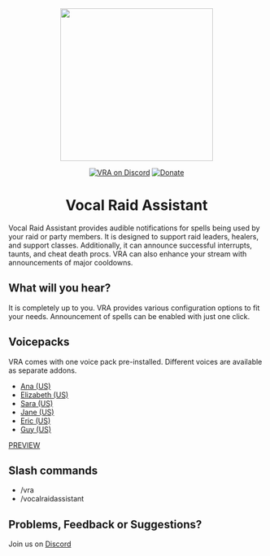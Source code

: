 <div align="center">

<img src="https://i.imgur.com/ap0Zsdy.png" width="300" height="300">

[![VRA on Discord](https://img.shields.io/badge/discord-_vra_-5364d0.svg)](https://discord.gg/UZMzqap)
[![Donate](https://img.shields.io/badge/paypal-_donate_-fd0000.svg)](https://paypal.me/Nitrak)

# Vocal Raid Assistant
</div>

Vocal Raid Assistant provides audible notifications for spells being used by your raid or party members.
It is designed to support raid leaders, healers, and support classes. Additionally, it can announce successful interrupts, taunts, and cheat death procs.
VRA can also enhance your stream with announcements of major cooldowns.

## What will you hear?
It is completely up to you. VRA provides various configuration options to fit your needs.
Announcement of spells can be enabled with just one click.

## Voicepacks
VRA comes with one voice pack pre-installed. Different voices are available as separate addons.


 - [Ana (US)](https://www.curseforge.com/wow/addons/vocal-raid-assistant-ana-sound-pack)
 - [Elizabeth (US)](https://www.curseforge.com/wow/addons/vocal-raid-assistant-elizabeth-sound-pack)
 - [Sara (US)](https://www.curseforge.com/wow/addons/vocal-raid-assistant-sara-sound-pack)
 - [Jane (US)](https://addons.wago.io/addons/vocal-raid-assistant-jane-sound-pack-en-en)
 - [Eric (US)](https://www.curseforge.com/wow/addons/vocal-raid-assistant-eric-sound-pack)
 - [Guy (US)](https://www.curseforge.com/wow/addons/vocal-raid-assistant-guy-sound-pack)

 [PREVIEW](https://github.com/Nitrak/Vocal-Raid-Assistant/tree/main/Media/Github)

## Slash commands
- /vra
- /vocalraidassistant

## Problems, Feedback or Suggestions?
Join us on [Discord](https://discord.gg/UZMzqap)

